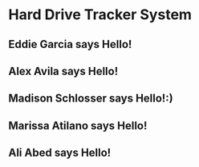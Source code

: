 # Hard Drive Tracker System

## Eddie Garcia says Hello!

## Alex Avila says Hello!

## Madison Schlosser says Hello!:)

## Marissa Atilano says Hello!

## Ali Abed says Hello!